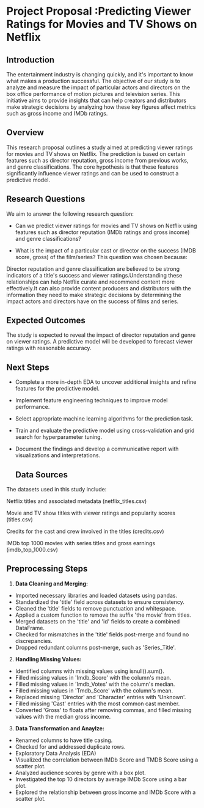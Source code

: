# Project Proposal :Predicting Viewer Ratings for Movies and TV Shows on Netflix

## Introduction

The entertainment industry is changing quickly, and it's important to know what makes a production successful. The objective of our study is to analyze and measure the impact of particular actors and directors on the box office performance of motion pictures and television series. 
This initiative aims to provide insights that can help creators and distributors make strategic decisions by analyzing how these key figures affect metrics such as gross income and IMDb ratings.

## Overview
This research proposal outlines a study aimed at predicting viewer ratings for movies and TV shows on Netflix. The prediction is based on certain features such as director reputation, gross income from previous works, and genre classifications. The core hypothesis is that these features significantly influence viewer ratings and can be used to construct a predictive model.

## Research Questions
We aim to answer the following research question:

 - Can we predict viewer ratings for movies and TV shows on Netflix using features such as director reputation (IMDb ratings and gross income) and genre classifications?

 - What is the impact of a particular cast or director on the success (IMDB score, gross) of the film/series?
This question was chosen because:

Director reputation and genre classification are believed to be strong indicators of a title's success and viewer ratings.Understanding these relationships can help Netflix curate and recommend content more effectively.It can also provide content producers and distributors with the information they need to make strategic decisions by determining the impact actors and directors have on the success of films and series.

## Expected Outcomes
The study is expected to reveal the impact of director reputation and genre on viewer ratings.
A predictive model will be developed to forecast viewer ratings with reasonable accuracy.

## Next Steps
- Complete a more in-depth EDA to uncover additional insights and refine features for the predictive model.

- Implement feature engineering techniques to improve model performance.

- Select appropriate machine learning algorithms for the prediction task.

- Train and evaluate the predictive model using cross-validation and grid search for hyperparameter tuning.

- Document the findings and develop a communicative report with visualizations and interpretations.

  ## Data Sources
The datasets used in this study include:

Netflix titles and associated metadata (netflix_titles.csv)

Movie and TV show titles with viewer ratings and popularity scores (titles.csv)

Credits for the cast and crew involved in the titles (credits.csv)

IMDb top 1000 movies with series titles and gross earnings (imdb_top_1000.csv)

## Preprocessing Steps
1. **Data Cleaning and Merging:**
 - Imported necessary libraries and loaded datasets using pandas.
 - Standardized the 'title' field across datasets to ensure consistency.
 - Cleaned the 'title' fields to remove punctuation and whitespace.
 - Applied a custom function to remove the suffix 'the movie' from titles.
 - Merged datasets on the 'title' and 'id' fields to create a combined DataFrame.
 - Checked for mismatches in the 'title' fields post-merge and found no discrepancies.
 - Dropped redundant columns post-merge, such as 'Series_Title'.

2. **Handling Missing Values:**
 - Identified columns with missing values using isnull().sum().
 - Filled missing values in 'Imdb_Score' with the column's mean.
 - Filled missing values in 'Imdb_Votes' with the column's median.
 - Filled missing values in 'Tmdb_Score' with the column's mean.
 - Replaced missing 'Director' and 'Character' entries with 'Unknown'.
 - Filled missing 'Cast' entries with the most common cast member.
 - Converted 'Gross' to floats after removing commas, and filled missing values with the median gross income.

3. **Data Transformation and Anaylze:**
 - Renamed columns to have title casing.
 - Checked for and addressed duplicate rows.
 - Exploratory Data Analysis (EDA)
 - Visualized the correlation between IMDb Score and TMDB Score using a scatter plot.
 - Analyzed audience scores by genre with a box plot.
 - Investigated the top 10 directors by average IMDb Score using a bar plot.
 - Explored the relationship between gross income and IMDb Score with a scatter plot.

